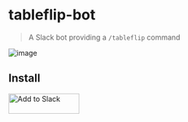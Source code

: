 # tableflip-bot
> A Slack bot providing a `/tableflip` command

![image](https://cloud.githubusercontent.com/assets/3384072/15653614/ede407ba-2685-11e6-96a0-bb1369e630a4.png)


## Install

<a href="https://slack.com/oauth/authorize?scope=commands&client_id=17702146242.46778759681">
  <img alt="Add to Slack" height="40" width="139" src="https://platform.slack-edge.com/img/add_to_slack.png" srcset="https://platform.slack-edge.com/img/add_to_slack.png 1x, https://platform.slack-edge.com/img/add_to_slack@2x.png 2x" />
</a>
